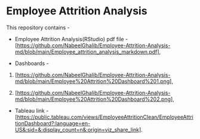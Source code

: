 # Employee Attrition Analysis

This repository contains -   

* Employee Attrition Analysis(RStudio) pdf file -  
   [https://github.com/NabeelGhalib/Employee-Attrition-Analysis-md/blob/main/Employee_attrition_analysis_markdown.pdf],   

* Dashboards -
1. [https://github.com/NabeelGhalib/Employee-Attrition-Analysis-md/blob/main/Employee%20Attrition%20Dashboard%201.png],
   
2. [https://github.com/NabeelGhalib/Employee-Attrition-Analysis-md/blob/main/Employee%20Attrition%20Dashboard%202.png],     

* Tableau link -  
   [https://public.tableau.com/views/EmployeeAttritionClean/EmployeeAttritionDashboard?:language=en-US&:sid=&:display_count=n&:origin=viz_share_link].  











